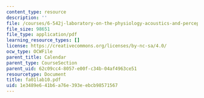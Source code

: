 ```yaml
---
content_type: resource
description: ''
file: /courses/6-542j-laboratory-on-the-physiology-acoustics-and-perception-of-speech-fall-2005/1e3489e641b6a76e393eebcb98571567_fa01lab10.pdf
file_size: 98651
file_type: application/pdf
learning_resource_types: []
license: https://creativecommons.org/licenses/by-nc-sa/4.0/
ocw_type: OCWFile
parent_title: Calendar
parent_type: CourseSection
parent_uid: 62c09cc4-8057-e00f-c34b-04af4963ce51
resourcetype: Document
title: fa01lab10.pdf
uid: 1e3489e6-41b6-a76e-393e-ebcb98571567
---
```

